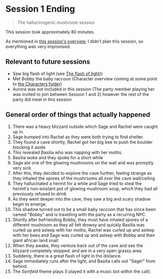 # Session 1 Ending

> The hallucinogenic mushroom session

This session took approximately 80 minutes.

As mentioned in [this session's overview](general.md), I didn't plan this session, so everything was very improvised.

## Relevant to future sessions

- Saw big flash of light (see [The flash of light](../../overview.md#the-flash-of-light)))
- Met Bobby the baby raccoon (Character overview coming at some point to [the Characters folder](../../Characters/))
- Aurora was _not_ included in this session (The party member playing her was invited to join between Session 1 and 2) however the rest of the party did meet in this session

## General order of things that actually happened

1. There was a heavy blizzard outside which Sage and Rachel were caught up in.
2. Sage bumped into Rachel as they were both trying to find shelter.
3. They found a cave shortly, Rachel got her big bee to push the boulder blocking it aside
4. This revealed Basilia who was napping with her moths.
5. Basilia woke and they spoke for a short while
6. Sage ate one of the glowing mushrooms on the wall and was promptly very sick.
7. After this, they decided to explore the cave further, feeling strange as they inhaled the spores of the mushrooms all over the cave wall/ceiling
8. They hallucinated a hermit for a while and Sage tried to steal the hermit's non-existant pot of glowing mushroom soup, which they had all previously refused to drink
9. As they went deeper into the cave, they saw a big and scary shadow begin to emerge.
10. This shadow turned out to be a small baby raccoon that has since been named "Bobby" and is travelling with the party as a recurring NPC.
11. Shortly after befriending Bobby, they must have inhaled spores of a different mushroom as they all felt drowsy and quickly Basilia was curled up and asleep with her moths, Rachel was curled up and asleep with her bees and Sage was curled up and asleep with Bobby and their giant african land snail.
12. When they awake, they venture back out of the cave and see the blizzard completely stopped. and are in a very open grassy area.
13. Suddenly, there is a great flash of light in the distance.
14. Sage immediately runs after the light, and Basilia calls out "Sage!" from behind.
15. The _Seinfeld_ theme plays (I played it with a music bot within the call).
